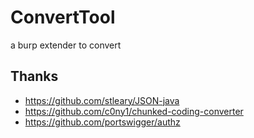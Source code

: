 # ConvertTool
a burp extender to convert

## Thanks
- https://github.com/stleary/JSON-java
- https://github.com/c0ny1/chunked-coding-converter
- https://github.com/portswigger/authz

